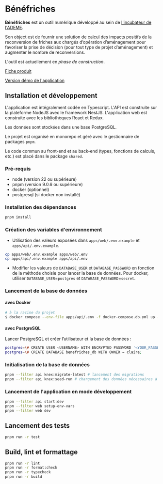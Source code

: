# Bénéfriches

**Bénéfriches** est un outil numérique développé au sein de [l'incubateur de l'ADEME](https://beta.gouv.fr/incubateurs/ademe.html).

Son object est de fournir une solution de calcul des impacts positifs de la reconversion de friches aux chargés d’opération d’aménagement pour favoriser la prise de décision (pour tout type de projet d’aménagement) et augmenter le nombre de reconversions.

L'outil est actuellement en *phase de construction*.

[Fiche produit](https://beta.gouv.fr/startups/benefriches.html)

[Version démo de l'application](https://benefriches.incubateur.ademe.dev/)

## Installation et développement

L'application est intégralement codée en Typescript. L'API est construite sur la plateforme NodeJS avec le framework NestJS. L'application web est construite avec les bibliothèques React et Redux.

Les données sont stockées dans une base PostgreSQL.

Le projet est organisé en monorepo et géré avec le gestionnaire de packages `pnpm`.

Le code commun au front-end et au back-end (types, fonctions de calculs, etc.) est placé dans le package `shared`.

### Pré-requis
* node (version 22 ou supérieure)
* pnpm (version 9.0.6 ou supérieure)
* docker (optionnel)
* postgresql (si docker non installé)

### Installation des dépendances
```sh
pnpm install
```

### Création des variables d'environnement
- Utilisation des valeurs exposées dans `apps/web/.env.example` et `apps/api/.env.example`.
```sh
cp apps/web/.env.example apps/web/.env
cp apps/api/.env.example apps/api/.env
```

- Modifier les valeurs de `DATABASE_USER` et `DATABASE_PASSWORD` en fonction de la méthode choisie pour lancer la base de données.
Pour docker, utiliser `DATABASE_USER`=`postgres` et `DATABASE_PASSWORD`=`secret`.

### Lancement de la base de données

#### avec Docker
```sh
# à la racine du projet
$ docker compose --env-file apps/api/.env -f docker-compose.db.yml up -d
```

#### avec PostgreSQL

Lancer PostgreSQL et créer l’utilisateur et la base de données :
```sh
postgres=\# CREATE USER <USERNAME> WITH ENCRYPTED PASSWORD '<YOUR_PASSWORD>';
postgres=\# CREATE DATABASE benefriches_db WITH OWNER = claire;
```

### Initialisation de la base de données

```sh
pnpm --filter api knex:migrate-latest # lancement des migrations
pnpm --filter api knex:seed-run # chargement des données nécessaires à l'application
```

### Lancement de l'application en mode développement
```sh
pnpm --filter api start:dev
pnpm --filter web setup-env-vars
pnpm --filter web dev
```

## Lancement des tests
```sh
pnpm run -r test
```

## Build, lint et formattage
```sh
pnpm run -r lint
pnpm run -r format:check
pnpm run -r typecheck
pnpm run -r build
```
